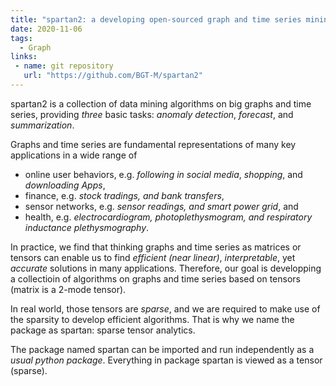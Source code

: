 ```yaml
---
title: "spartan2: a developing open-sourced graph and time series mining package based on sparse tensor/matrix and sequential analysis."
date: 2020-11-06
tags:
  - Graph
links: 
 - name: git repository
   url: "https://github.com/BGT-M/spartan2"
---
```


spartan2 is a collection of data mining algorithms on big graphs and time series, providing *three* basic tasks: *anomaly detection*, *forecast*, and *summarization*.

<!--more-->

Graphs and time series are fundamental representations of many key applications in a wide range of

- online user behaviors, e.g. *following in social media*, *shopping*, and *downloading Apps*,
- finance, e.g. *stock tradings, and bank transfers*,
- sensor networks, e.g. *sensor readings, and smart power grid*, and
- health, e.g. *electrocardiogram, photoplethysmogram, and respiratory inductance plethysmography*.

In practice, we find that thinking graphs and time series as matrices or tensors can enable us to find *efficient (near linear)*, *interpretable*, yet *accurate* solutions in many applications. Therefore, our goal is developping a collectioin of algorithms on graphs and time series based on tensors (matrix is a 2-mode tensor).

In real world, those tensors are *sparse*, and we are required to make use of the sparsity to develop efficient algorithms. That is why we name the package as spartan: sparse tensor analytics.

The package named spartan can be imported and run independently as a *usual python package*. Everything in package spartan is viewed as a tensor (sparse).
